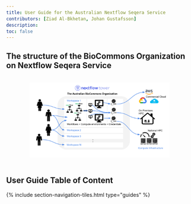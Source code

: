 ```yaml
---
title: User Guide for the Australian Nextflow Seqera Service
contributors: [Ziad Al-Bkhetan, Johan Gustafsson]
description: 
toc: false
---
```


## The structure of the BioCommons Organization on Nextflow Seqera Service

<br/>
<div style="text-align:center"><img width="75%" src="../assets/doc_img/bc-org.png"/></div>
<br/>

  
## User Guide Table of Content

{% include section-navigation-tiles.html type="guides" %}

